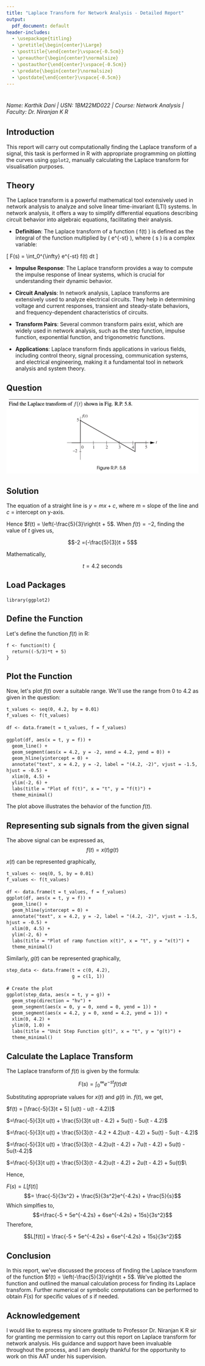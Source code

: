 ```yaml
---
title: "Laplace Transform for Network Analysis - Detailed Report"
output:
  pdf_document: default
header-includes:
  - \usepackage{titling}
  - \pretitle{\begin{center}\Large}
  - \posttitle{\end{center}\vspace{-0.5cm}}
  - \preauthor{\begin{center}\normalsize}
  - \postauthor{\end{center}\vspace{-0.5cm}}
  - \predate{\begin{center}\normalsize}
  - \postdate{\end{center}\vspace{-0.5cm}}
---
```


# 

###### Name: Karthik Dani | USN: 1BM22MD022 | Course: Network Analysis | Faculty: Dr. Niranjan K R

## Introduction
This report will carry out computationally finding the Laplace transform of a signal, this task is performed in R with appropriate programming on plotting the curves using `ggplot2`, manually calculating the Laplace transform for visualisation purposes.

## Theory
The Laplace transform is a powerful mathematical tool extensively used in network analysis to analyze and solve linear time-invariant (LTI) systems. In network analysis, it offers a way to simplify differential equations describing circuit behavior into algebraic equations, facilitating their analysis.

- **Definition**: The Laplace transform of a function \( f(t) \) is defined as the integral of the function multiplied by \( e^{-st} \), where \( s \) is a complex variable:

\[
F(s) = \int_0^{\infty} e^{-st} f(t) dt
\]

- **Impulse Response**: The Laplace transform provides a way to compute the impulse response of linear systems, which is crucial for understanding their dynamic behavior.

- **Circuit Analysis**: In network analysis, Laplace transforms are extensively used to analyze electrical circuits. They help in determining voltage and current responses, transient and steady-state behaviors, and frequency-dependent characteristics of circuits.

- **Transform Pairs**: Several common transform pairs exist, which are widely used in network analysis, such as the step function, impulse function, exponential function, and trigonometric functions.

- **Applications**: Laplace transform finds applications in various fields, including control theory, signal processing, communication systems, and electrical engineering, making it a fundamental tool in network analysis and system theory.

## Question

![](question.png)

## Solution
The equation of a straight line is $y = mx + c$, where $m$ = slope of the line and $c$ = intercept on
y-axis.

Hence $f(t) = \left(-\frac{5}{3}\right)t + 5$.
When $f(t) = -2$, finding the value of $t$ gives us,

$$-2 =(-\frac{5}{3})t + 5$$

Mathematically,

$$t = 4.2 \text{ seconds}$$


## Load Packages

```{r load-packages}
library(ggplot2)
```

## Define the Function

Let's define the function $f(t)$ in R:

```{r define-function, echo=TRUE, warning=FALSE}
f <- function(t) {
  return((-5/3)*t + 5)
}
```

## Plot the Function

Now, let's plot $f(t)$ over a suitable range. We'll use the range from 0 to 4.2 as given in the question:

```{r plot-function, fig.height=4, fig.width=10, warning=FALSE}
t_values <- seq(0, 4.2, by = 0.01)
f_values <- f(t_values)

df <- data.frame(t = t_values, f = f_values)

ggplot(df, aes(x = t, y = f)) +
  geom_line() +
  geom_segment(aes(x = 4.2, y = -2, xend = 4.2, yend = 0)) + 
  geom_hline(yintercept = 0) +  
  annotate("text", x = 4.2, y = -2, label = "(4.2, -2)", vjust = -1.5, hjust = -0.5) +  
  xlim(0, 4.5) + 
  ylim(-2, 6) + 
  labs(title = "Plot of f(t)", x = "t", y = "f(t)") +
  theme_minimal()
```

The plot above illustrates the behavior of the function $f(t)$.

## Representing sub signals from the given signal
The above signal can be expressed as, $$f(t) = x(t)g(t)$$

$x(t)$ can be represented graphically,

```{r plot-function2, fig.height=4, fig.width=10, warning=FALSE}
t_values <- seq(0, 5, by = 0.01)
f_values <- f(t_values)

df <- data.frame(t = t_values, f = f_values)
ggplot(df, aes(x = t, y = f)) +
  geom_line() +
  geom_hline(yintercept = 0) +  
  annotate("text", x = 4.2, y = -2, label = "(4.2, -2)", vjust = -1.5, hjust = -0.5) +  
  xlim(0, 4.5) + 
  ylim(-2, 6) + 
  labs(title = "Plot of ramp function x(t)", x = "t", y = "x(t)") +
  theme_minimal()
```

Similarly, $g(t)$ can be represented graphically,

```{r plot-function3, fig.height=4, fig.width=10, warning=FALSE}
step_data <- data.frame(t = c(0, 4.2),
                        g = c(1, 1))

# Create the plot
ggplot(step_data, aes(x = t, y = g)) +
  geom_step(direction = "hv") + 
  geom_segment(aes(x = 0, y = 0, xend = 0, yend = 1)) + 
  geom_segment(aes(x = 4.2, y = 0, xend = 4.2, yend = 1)) + 
  xlim(0, 4.2) +  
  ylim(0, 1.0) +  
  labs(title = "Unit Step Function g(t)", x = "t", y = "g(t)") + 
  theme_minimal()
```

## Calculate the Laplace Transform

The Laplace transform of $f(t)$ is given by the formula:

$$ F(s) = \int_0^{\infty} e^{-st} f(t) dt $$

Substituting appropriate values for $x(t)$ and $g(t)$ in. $f(t)$, we get,

$f(t) = [\frac{-5}{3}t + 5] [u(t) - u(t - 4.2)]$

$=\frac{-5}{3}t u(t) + \frac{5}{3}t u(t - 4.2) + 5u(t) - 5u(t - 4.2)$

$=\frac{-5}{3}t u(t) + \frac{5}{3}(t - 4.2 + 4.2)u(t - 4.2) + 5u(t) - 5u(t - 4.2)$

$=\frac{-5}{3}t u(t) + \frac{5}{3}(t - 4.2)u(t - 4.2) + 7u(t - 4.2) + 5u(t) - 5u(t-4.2)$

$=\frac{-5}{3}t u(t) + \frac{5}{3}(t - 4.2)u(t - 4.2) + 2u(t - 4.2) + 5u(t)$\

Hence,

$F(s) = L[f(t)]$
$$= \frac{-5}{3s^2} + \frac{5}{3s^2}e^{-4.2s} + \frac{5}{s}$$
Which simplfies to,
$$=\frac{-5 + 5e^{-4.2s} + 6se^{-4.2s} + 15s}{3s^2}$$
Therefore,

$$L[f(t)] = \frac{-5 + 5e^{-4.2s} + 6se^{-4.2s} + 15s}{3s^2}$$

## Conclusion

In this report, we've discussed the process of finding the Laplace transform of the function $f(t) = \left(-\frac{5}{3}\right)t + 5$. We've plotted the function and outlined the manual calculation process for finding its Laplace transform. Further numerical or symbolic computations can be performed to obtain $F(s)$ for specific values of $s$ if needed.

## Acknowledgement

I would like to express my sincere gratitude to Professor Dr. Niranjan K R sir for granting me permission to carry out this report on Laplace transform for network analysis. His guidance and support have been invaluable throughout the process, and I am deeply thankful for the opportunity to work on this AAT under his supervision.
